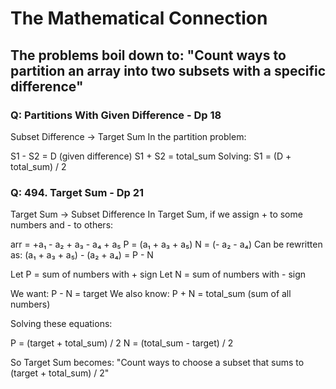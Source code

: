 # The Mathematical Connection

## The problems boil down to: "Count ways to partition an array into two subsets with a specific difference"

### Q:  Partitions With Given Difference - Dp 18
Subset Difference → Target Sum
In the partition problem:

S1 - S2 = D (given difference)
S1 + S2 = total_sum
Solving: S1 = (D + total_sum) / 2

### Q: 494. Target Sum - Dp 21
Target Sum → Subset Difference
In Target Sum, if we assign + to some numbers and - to others:

arr = +a₁ - a₂ + a₃ - a₄ + a₅
P = (a₁ + a₃ + a₅)
N = (- a₂ - a₄)
Can be rewritten as:
(a₁ + a₃ + a₅) - (a₂ + a₄) = P - N

Let P = sum of numbers with + sign
Let N = sum of numbers with - sign

We want: P - N = target
We also know: P + N = total_sum (sum of all numbers)

Solving these equations:

P = (target + total_sum) / 2
N = (total_sum - target) / 2

So Target Sum becomes: "Count ways to choose a subset that sums to (target + total_sum) / 2"

